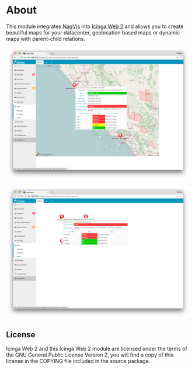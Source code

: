 # About

This module integrates [NagVis](https://www.nagvis.org/) into [Icinga Web 2](https://www.icinga.com/products/icinga-web-2/)
and allows you to create beautiful maps for your datacenter, geolocation based maps or dynamic maps with parent-child
relations.

![Geomap](screenshot/geomap.png)

![Groups](screenshot/groups.png)

## License

Icinga Web 2 and this Icinga Web 2 module are licensed under the terms of the GNU
General Public License Version 2, you will find a copy of this license in the
COPYING file included in the source package.
